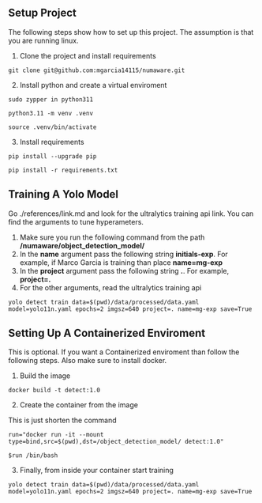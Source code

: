 
## Setup Project
The following steps show how to set up this project. The assumption is that you are running linux. 


1. Clone the project and install requirements
```
git clone git@github.com:mgarcia14115/numaware.git 
```

2. Install python and create a virtual enviroment
```
sudo zypper in python311
```

```
python3.11 -m venv .venv
```

```
source .venv/bin/activate
```

3. Install requirements

```
pip install --upgrade pip 
```

```
pip install -r requirements.txt 
```


## Training A Yolo Model
Go ./references/link.md and look for the ultralytics training api link. You can find the arguments to tune hyperameters.

1. Make sure you run the following command from the path **/numaware/object_detection_model/**
2. In the **name** argument pass the following string **initials-exp**. For example, if Marco Garcia is training than place **name=mg-exp**
3. In the **project** argument pass the following string **.**. For example, **project=.**
4. For the other arguments, read the ultralytics training api 


```
yolo detect train data=$(pwd)/data/processed/data.yaml model=yolo11n.yaml epochs=2 imgsz=640 project=. name=mg-exp save=True
```

## Setting Up A Containerized Enviroment

This is optional. If you want a Containerized enviroment than follow the following steps. Also make sure to install docker. 

1. Build the image
```
docker build -t detect:1.0
```
2. Create the container from the image

This is just shorten the command
```
run="docker run -it --mount type=bind,src=$(pwd),dst=/object_detection_model/ detect:1.0"
```
```
$run /bin/bash
```
3. Finally, from inside your container start training
```
yolo detect train data=$(pwd)/data/processed/data.yaml model=yolo11n.yaml epochs=2 imgsz=640 project=. name=mg-exp save=True
```
